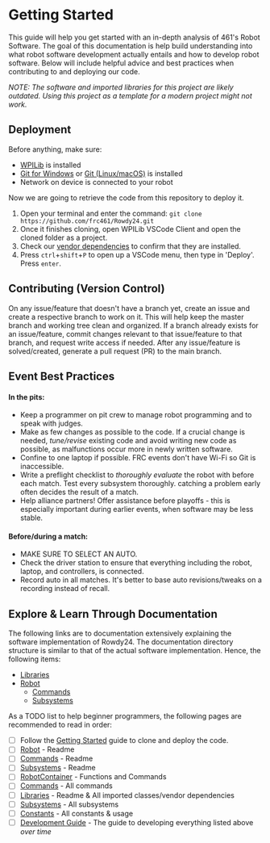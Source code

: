 # Getting Started

This guide will help you get started with an in-depth analysis of 461's Robot Software. The goal of this documentation is help build understanding into what robot software development actually entails and how to develop robot software. Below will include helpful advice and best practices when contributing to and deploying our code.

*NOTE: The software and imported libraries for this project are likely outdated. Using this project as a template for a modern project might not work.*

## Deployment

Before anything, make sure:

- [WPILib](https://docs.wpilib.org/en/stable/docs/zero-to-robot/step-2/wpilib-setup.html) is installed
- [Git for Windows](https://git-scm.com/download/win) or [Git (Linux/macOS)](https://git-scm.com/book/en/v2/Getting-Started-Installing-Git) is installed
- Network on device is connected to your robot

Now we are going to retrieve the code from this repository to deploy it.

1. Open your terminal and enter the command: `git clone https://github.com/frc461/Rowdy24.git`
2. Once it finishes cloning, open WPILib VSCode Client and open the cloned folder as a project.
3. Check our [vendor dependencies](lib/VENDOR_LIBRARIES.md) to confirm that they are installed.
4. Press `ctrl`+`shift`+`P` to open up a VSCode menu, then type in 'Deploy'. Press `enter`.

## Contributing (Version Control)

On any issue/feature that doesn't have a branch yet, create an issue and create a respective branch to work on it. This will help keep the master branch and working tree clean and organized. If a branch already exists for an issue/feature, commit changes relevant to that issue/feature to that branch, and request write access if needed. After any issue/feature is solved/created, generate a pull request (PR) to the main branch.

## Event Best Practices

#### In the pits:
- Keep a programmer on pit crew to manage robot programming and to speak with judges.
- Make as few changes as possible to the code. If a crucial change is needed, *tune/revise* existing code and avoid writing new code as possible, as malfunctions occur more in newly written software.
- Confine to one laptop if possible. FRC events don't have Wi-Fi so Git is inaccessible.
- Write a preflight checklist to *thoroughly evaluate* the robot with before each match. Test every subsystem thoroughly. catching a problem early often decides the result of a match.
- Help alliance partners! Offer assistance before playoffs - this is especially important during earlier events, when software may be less stable.

#### Before/during a match:
- MAKE SURE TO SELECT AN AUTO.
- Check the driver station to ensure that everything including the robot, laptop, and controllers, is connected.
- Record auto in all matches. It's better to base auto revisions/tweaks on a recording instead of recall.

## Explore & Learn Through Documentation

The following links are to documentation extensively explaining the software implementation of Rowdy24. The documentation directory structure is similar to that of the actual software implementation. Hence, the following items:

- [Libraries](lib)
- [Robot](robot)
   - [Commands](robot/commands)
   - [Subsystems](robot/subsystems)

As a TODO list to help beginner programmers, the following pages are recommended to read in order:
- [ ] Follow the [Getting Started](README.md) guide to clone and deploy the code.
- [ ] [Robot](robot) - Readme
- [ ] [Commands](robot/commands) - Readme
- [ ] [Subsystems](robot/subsystems) - Readme
- [ ] [RobotContainer](robot/ROBOT_CONTAINER.md) - Functions and Commands
- [ ] [Commands](robot/commands) - All commands
- [ ] [Libraries](lib) - Readme & All imported classes/vendor dependencies
- [ ] [Subsystems](robot/subsystems) - All subsystems
- [ ] [Constants](robot/CONSTANTS.md) - All constants & usage
- [ ] [Development Guide](dev) - The guide to developing everything listed above *over time*
